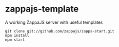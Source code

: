 zappajs-template
================

A working ZappaJS server with useful templates

    git clone git://github.com/zappajs/zappa-start.git
    npm install
    npm start